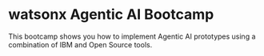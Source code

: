 # watsonx Agentic AI Bootcamp

This bootcamp shows you how to implement Agentic AI prototypes using a combination of IBM and Open Source tools.

